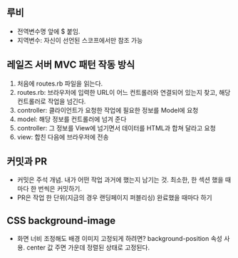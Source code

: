 ## 루비
- 전역변수명 앞에 $ 붙임.
- 지역변수: 자신이 선언된 스코프에서만 참조 가능

## 레일즈 서버 MVC 패턴 작동 방식
1. 처음에 routes.rb 파일을 읽는다.
3. routes.rb: 브라우저에 입력한 URL이 어느 컨트롤러와 연결되어 있는지 찾고, 해당 컨트롤러로 작업을 넘긴다. 
4. controller: 클라이언트가 요청한 작업에 필요한  정보를 Model에 요청
5. model: 해당 정보를 컨트롤러에 넘겨 준다
6. controller: 그 정보를 View에 넘기면서 데이터를 HTML과 합쳐 달라고 요청
7. view: 합친 다음에 브라우저에 전송

## 커밋과 PR
- 커밋은 주석 개념. 내가 어떤 작업 과거에 했는지 남기는 것. 최소한, 한 섹션 했을 때마다 한 번씩은 커밋하기.
- PR은 작업 한 단위(지금의 경우 랜딩페이지 퍼블리싱) 완료했을 때마다 하기

## CSS background-image
- 화면 너비 조정해도 배경 이미지 고정되게 하려면? background-position 속성 사용. center 값 주면 가운데 정렬된 상태로 고정된다.
